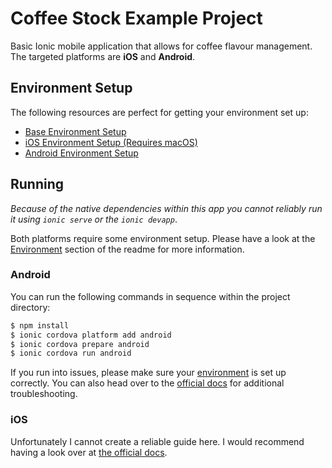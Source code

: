 # Coffee Stock Example Project

Basic Ionic mobile application that allows for coffee flavour management.
The targeted platforms are **iOS** and **Android**.

## Environment Setup<a name="environment-setup"></a>

The following resources are perfect for getting your environment set up:

* [Base Environment Setup](https://ionicframework.com/docs/installation/environment)
* [iOS Environment Setup (Requires macOS)](https://ionicframework.com/docs/installation/ios)
* [Android Environment Setup](https://ionicframework.com/docs/installation/android)

## Running

*Because of the native dependencies within this app you cannot reliably run it
using ```ionic serve``` or the ```ionic devapp```*.

Both platforms require some environment setup. Please have a look at the
[Environment](#environment-setup) section of the readme for more information.

### Android

You can run the following commands in sequence within the project directory:

```bash
$ npm install
$ ionic cordova platform add android
$ ionic cordova prepare android
$ ionic cordova run android
```

If you run into issues, please make sure your [environment](environment-setup) 
is set up correctly. You can also head over to the [official docs](https://ionicframework.com/docs/building/android) 
for additional troubleshooting.

### iOS

Unfortunately I cannot create a reliable guide here.
I would recommend having a look over at [the official docs](https://ionicframework.com/docs/building/ios).